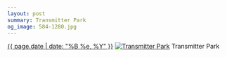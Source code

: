 ```yaml
---
layout: post
summary: Transmitter Park
og_image: 584-1280.jpg
---
```


<p>
  <time><a href="/584">{{ page.date | date: "%B %e, %Y" }}</a></time>
  <a href="/584"><img src="{{ site.assets_url }}/584-640.jpg" srcset="{{ site.assets_url }}/584-320.jpg 320w, {{ site.assets_url }}/584-640.jpg 640w, {{ site.assets_url }}/584-960.jpg 960w, {{ site.assets_url }}/584-1280.jpg 1280w" sizes="(min-width: 700px) 50vw, calc(100vw - 2rem)" alt="Transmitter Park" /></a>
  <span>Transmitter Park</span>
</p>
